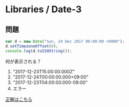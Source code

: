 Libraries / Date-3
===

## 問題

```javascript
var d = new Date("Sun, 24 Dec 2017 00:00:00 +0900");
d.setTimezoneOffset(0);
console.log(d.toISOString());
```

何が表示される？

1. "2017-12-23T15:00:00.000Z"
2. "2017-12-24T00:00:00.000+09:00"
3. "2017-12-23T04:00:00.000-09:00"
4. エラー

[正解はこちら](a.md)
